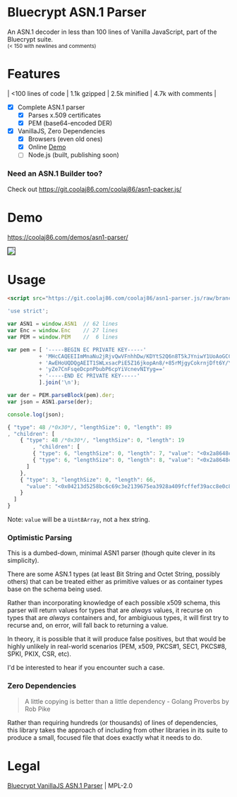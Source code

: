 # Bluecrypt ASN.1 Parser

An ASN.1 decoder in less than 100 lines of Vanilla JavaScript,
part of the Bluecrypt suite.
<br>
<small>(< 150 with newlines and comments)</small>

# Features

| <100 lines of code | 1.1k gzipped | 2.5k minified | 4.7k with comments |

* [x] Complete ASN.1 parser
  * [x] Parses x.509 certificates
  * [x] PEM (base64-encoded DER)
* [x] VanillaJS, Zero Dependencies
  * [x] Browsers (even old ones)
  * [x] Online [Demo](https://coolaj86.com/demos/asn1-parser/)
  * [ ] Node.js (built, publishing soon)

### Need an ASN.1 Builder too?

Check out https://git.coolaj86.com/coolaj86/asn1-packer.js/

# Demo

<https://coolaj86.com/demos/asn1-parser/>

<img border="1" src="https://i.imgur.com/gV7w7bM.png" />

# Usage

```html
<script src="https://git.coolaj86.com/coolaj86/asn1-parser.js/raw/branch/master/asn1-parser.js"></script>
```

```js
'use strict';

var ASN1 = window.ASN1  // 62 lines
var Enc = window.Enc    // 27 lines
var PEM = window.PEM    //  6 lines

var pem = [ '-----BEGIN EC PRIVATE KEY-----'
          + 'MHcCAQEEIImMnaNu2jRjvQwVFnhhDw/KDYtS2Q6n8T5kJYniwY1UoAoGCCqGSM49'
          + 'AwEHoUQDQgAEIT1SWLxsacPiE5Z16jkopAn8/+85rMjgyCokrnjDft6Y/YnA4A50'
          + 'yZe7CnFsqeDcpnPbubP6cpYiVcnevNIYyg=='
          + '-----END EC PRIVATE KEY-----'
          ].join('\n');

var der = PEM.parseBlock(pem).der;
var json = ASN1.parse(der);

console.log(json);
```

```js
{ "type": 48 /*0x30*/, "lengthSize": 0, "length": 89
, "children": [
    { "type": 48 /*0x30*/, "lengthSize": 0, "length": 19
		, "children": [
        { "type": 6, "lengthSize": 0, "length": 7, "value": "<0x2a8648ce3d0201>" },
        { "type": 6, "lengthSize": 0, "length": 8, "value": "<0x2a8648ce3d030107>" }
      ]
    },
    { "type": 3, "lengthSize": 0, "length": 66,
      "value": "<0x04213d5258bc6c69c3e2139675ea3928a409fcffef39acc8e0c82a24ae78c37ede98fd89c0e00e74c997bb0a716ca9e0dca673dbb9b3fa72962255c9debcd218ca>"
    }
  ]
}
```

Note: `value` will be a `Uint8Array`, not a hex string.

### Optimistic Parsing

This is a dumbed-down, minimal ASN1 parser
(though quite clever in its simplicity).

There are some ASN.1 types (at least Bit String and Octet String,
possibly others) that can be treated either as primitive values or
as container types base on the schema being used.

Rather than incorporating knowledge of each possible x509 schema,
this parser will return values for types that are _always_ values,
it recurse on types that are _always_ containers and, for ambigiuous
types, it will first try to recurse and, on error, will fall back to
returning a value.

In theory, it is possible that it will produce false positives,
but that would be highly unlikely in real-world scenarios
(PEM, x509, PKCS#1, SEC1, PKCS#8, SPKI, PKIX, CSR, etc).

I'd be interested to hear if you encounter such a case.

### Zero Dependencies

> A little copying is better than a little dependency - Golang Proverbs by Rob Pike

Rather than requiring hundreds (or thousands) of lines of dependencies,
this library takes the approach of including from other libraries in its suite
to produce a small, focused file that does exactly what it needs to do.

# Legal

[Bluecrypt VanillaJS ASN.1 Parser](https://git.coolaj86.com/coolaj86/asn1-parser.js) |
MPL-2.0
